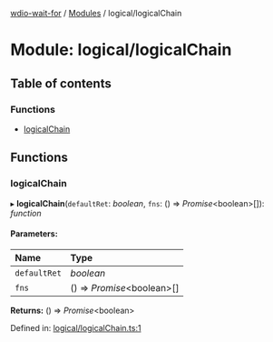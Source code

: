 [wdio-wait-for](../README.md) / [Modules](../modules.md) / logical/logicalChain

# Module: logical/logicalChain

## Table of contents

### Functions

- [logicalChain](logical_logicalchain.md#logicalchain)

## Functions

### logicalChain

▸ **logicalChain**(`defaultRet`: *boolean*, `fns`: () => *Promise*<boolean\>[]): *function*

#### Parameters:

| Name | Type |
| :------ | :------ |
| `defaultRet` | *boolean* |
| `fns` | () => *Promise*<boolean\>[] |

**Returns:** () => *Promise*<boolean\>

Defined in: [logical/logicalChain.ts:1](https://github.com/elaichenkov/wdio-wait-for/blob/8456462/src/logical/logicalChain.ts#L1)

